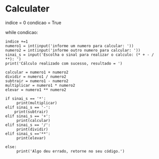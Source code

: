 # Calculater

indice = 0
condicao = True

while condicao: 

    indice +=1 
    numero1 = int(input('informe um numero para calcular: '))
    numero2 = int(input('informe outro numero para calcular: '))
    sinai_s = input('Escolha o sinal para realizar o calculo: (* + - / **): ')
    print('Cálculo realizado com sucesso, resultado = ')  

    calcular = numero1 + numero2
    dividir = numero1 / numero2
    subtrair = numero1 - numero2
    multiplicar = numero1 * numero2
    elevar = numero1 ** numero2

    if sinai_s == '*':
         print(multiplicar)
    elif sinai_s == '-':
        print(subtrair)
    elif sinai_s == '+':
         print(calcular)
    elif sinai_s == '/':
         print(dividir)
    elif sinai_s =='**':
         print(elevar)    

    else:
         print('Algo deu errado, retorne no seu código.')

